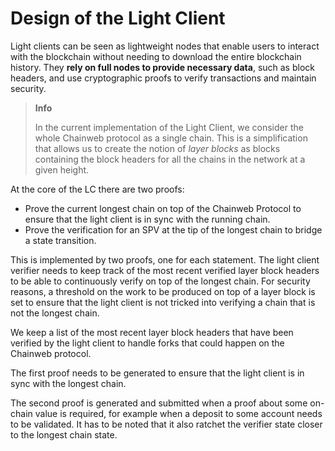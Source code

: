 # Design of the Light Client

Light clients can be seen as lightweight nodes that enable users to interact with the blockchain without needing to
download the entire blockchain history. They **rely on full nodes to provide necessary data**, such as block headers,
and use cryptographic proofs to verify transactions and maintain security.

> **Info**
>
> In the current implementation of the Light Client, we consider the whole Chainweb protocol
> as a single chain. This is a simplification that allows us to create the notion of
> _layer blocks_ as blocks containing the block headers for all the chains in the network
> at a given height.

At the core of the LC there are two proofs:

- Prove the current longest chain on top of the Chainweb Protocol to ensure that the light client is in sync with the
  running chain.
- Prove the verification for an SPV at the tip of the longest chain to bridge a state transition.

This is implemented by two proofs, one for each statement. The light client verifier
needs to keep track of the most recent verified layer block headers to be able to
continuously verify on top of the longest chain. For security reasons, a threshold 
on the work to be produced on top of a layer block is set to ensure that the light client
is not tricked into verifying a chain that is not the longest chain.

We keep a list of the most recent layer block headers that have been verified by the light client
to handle forks that could happen on the Chainweb protocol.

The first proof needs to be generated to ensure that the light client is in sync with the longest chain.

The second proof is generated and submitted when a proof about some on-chain value is required, for example when a
deposit to some account needs to be validated. It has to be noted that it also ratchet the verifier 
state closer to the longest chain state.